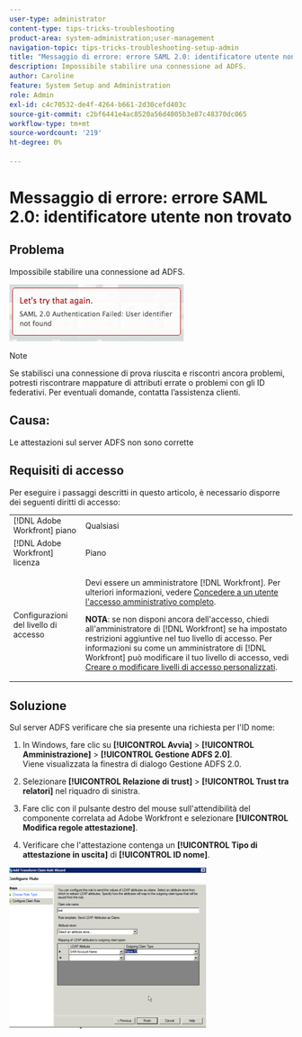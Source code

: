 ```yaml
---
user-type: administrator
content-type: tips-tricks-troubleshooting
product-area: system-administration;user-management
navigation-topic: tips-tricks-troubleshooting-setup-admin
title: "Messaggio di errore: errore SAML 2.0: identificatore utente non trovato"
description: Impossibile stabilire una connessione ad ADFS.
author: Caroline
feature: System Setup and Administration
role: Admin
exl-id: c4c70532-de4f-4264-b661-2d30cefd403c
source-git-commit: c2bf6441e4ac8520a56d4005b3e87c48370dc065
workflow-type: tm+mt
source-wordcount: '219'
ht-degree: 0%

---
```


# Messaggio di errore: errore SAML 2.0: identificatore utente non trovato

## Problema

Impossibile stabilire una connessione ad ADFS.

![identifier_not_found.png](assets/identifier-not-found.png)

>[!NOTE]
>
>Se stabilisci una connessione di prova riuscita e riscontri ancora problemi, potresti riscontrare mappature di attributi errate o problemi con gli ID federativi. Per eventuali domande, contatta l’assistenza clienti.

## Causa:

Le attestazioni sul server ADFS non sono corrette

## Requisiti di accesso

Per eseguire i passaggi descritti in questo articolo, è necessario disporre dei seguenti diritti di accesso:

<table style="table-layout:auto"> 
 <col> 
 <col> 
 <tbody> 
  <tr> 
   <td role="rowheader">[!DNL Adobe Workfront] piano</td> 
   <td>Qualsiasi</td> 
  </tr> 
  <tr> 
   <td role="rowheader">[!DNL Adobe Workfront] licenza</td> 
   <td>Piano</td> 
  </tr> 
  <tr> 
   <td role="rowheader">Configurazioni del livello di accesso</td> 
   <td> <p>Devi essere un amministratore [!DNL Workfront]. Per ulteriori informazioni, vedere <a href="../../administration-and-setup/add-users/configure-and-grant-access/grant-a-user-full-administrative-access.md" class="MCXref xref">Concedere a un utente l'accesso amministrativo completo</a>.</p> <p><b>NOTA</b>: se non disponi ancora dell'accesso, chiedi all'amministratore di [!DNL Workfront] se ha impostato restrizioni aggiuntive nel tuo livello di accesso. Per informazioni su come un amministratore di [!DNL Workfront] può modificare il tuo livello di accesso, vedi <a href="../../administration-and-setup/add-users/configure-and-grant-access/create-modify-access-levels.md" class="MCXref xref">Creare o modificare livelli di accesso personalizzati</a>.</p> </td> 
  </tr> 
 </tbody> 
</table>

## Soluzione

Sul server ADFS verificare che sia presente una richiesta per l&#39;ID nome:

1. In Windows, fare clic su **[!UICONTROL Avvia]** > **[!UICONTROL Amministrazione]** > **[!UICONTROL Gestione ADFS 2.0]**.\
   Viene visualizzata la finestra di dialogo Gestione ADFS 2.0.

1. Selezionare **[!UICONTROL Relazione di trust]** > **[!UICONTROL Trust tra relatori]** nel riquadro di sinistra.

1. Fare clic con il pulsante destro del mouse sull&#39;attendibilità del componente correlata ad Adobe Workfront e selezionare **[!UICONTROL Modifica regole attestazione]**.
1. Verificare che l&#39;attestazione contenga un **[!UICONTROL Tipo di attestazione in uscita]** di **[!UICONTROL ID nome]**.

![1.png](assets/1-350x287.png)
